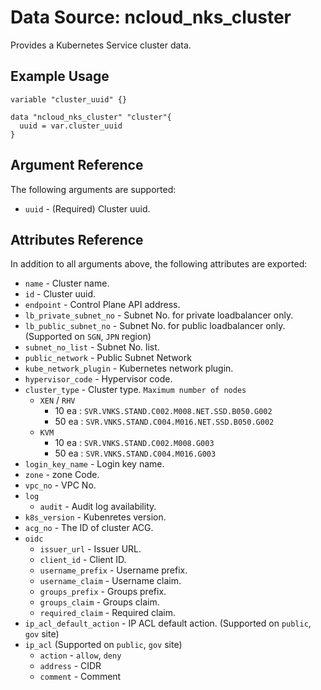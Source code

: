 # Data Source: ncloud_nks_cluster

Provides a Kubernetes Service cluster data.

## Example Usage

```hcl
variable "cluster_uuid" {}

data "ncloud_nks_cluster" "cluster"{
  uuid = var.cluster_uuid
}

```

## Argument Reference

The following arguments are supported:

* `uuid` - (Required) Cluster uuid.

## Attributes Reference

In addition to all arguments above, the following attributes are exported:

* `name` - Cluster name.
* `id` - Cluster uuid.
* `endpoint` - Control Plane API address.
* `lb_private_subnet_no` - Subnet No. for private loadbalancer only.
* `lb_public_subnet_no` - Subnet No. for public loadbalancer only. (Supported on `SGN`, `JPN` region)
* `subnet_no_list` - Subnet No. list.
* `public_network` - Public Subnet Network
* `kube_network_plugin` - Kubernetes network plugin.
* `hypervisor_code` - Hypervisor code.
* `cluster_type` - Cluster type. `Maximum number of nodes`
  * `XEN` / `RHV`
    * 10 ea : `SVR.VNKS.STAND.C002.M008.NET.SSD.B050.G002`
    * 50 ea : `SVR.VNKS.STAND.C004.M016.NET.SSD.B050.G002`
  * `KVM`
    * 10 ea : `SVR.VNKS.STAND.C002.M008.G003`
    * 50 ea : `SVR.VNKS.STAND.C004.M016.G003`
* `login_key_name` - Login key name.
* `zone` - zone Code.
* `vpc_no` - VPC No.
* `log` 
  * `audit` - Audit log availability.
* `k8s_version` - Kubenretes version.
* `acg_no` - The ID of cluster ACG.
* `oidc`
  * `issuer_url` - Issuer URL.
  * `client_id` - Client ID.
  * `username_prefix` - Username prefix.
  * `username_claim` - Username claim. 
  * `groups_prefix` - Groups prefix.
  * `groups_claim` - Groups claim. 
  * `required_claim` - Required claim.
* `ip_acl_default_action` - IP ACL default action. (Supported on `public`, `gov` site)
* `ip_acl` (Supported on `public`, `gov` site)
  * `action` - `allow`, `deny`
  * `address` - CIDR
  * `comment` - Comment